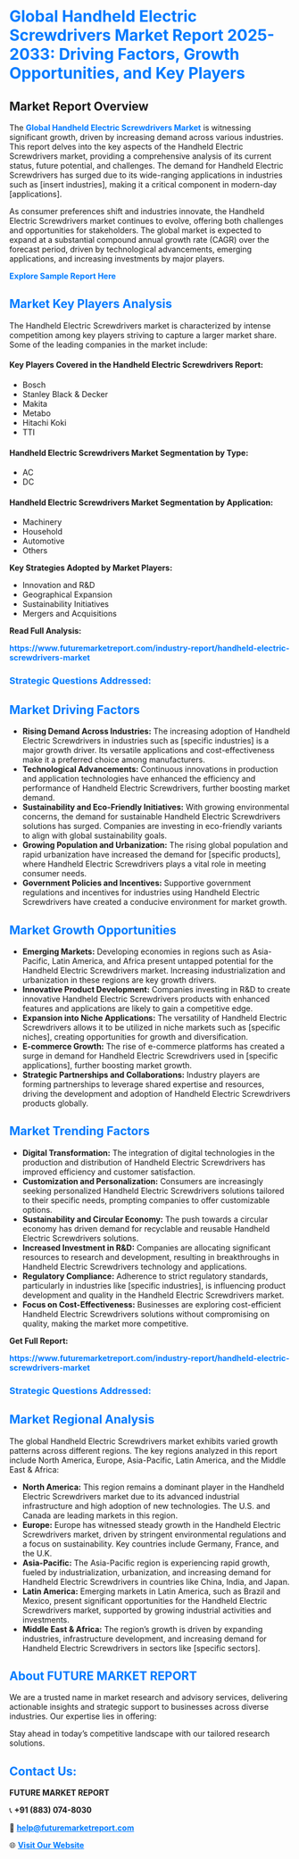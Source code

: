 <h1 style="color: #007BFF;">Global Handheld Electric Screwdrivers Market Report 2025-2033: Driving Factors, Growth Opportunities, and Key Players</h1>

<section id="overview">
<h2>Market Report Overview</h2>
<p>The <a href="https://www.futuremarketreport.com/industry-report/handheld-electric-screwdrivers-market" style="color: #007BFF; text-decoration: none;"><strong>Global Handheld Electric Screwdrivers Market</strong></a> is witnessing significant growth, driven by increasing demand across various industries. This report delves into the key aspects of the Handheld Electric Screwdrivers market, providing a comprehensive analysis of its current status, future potential, and challenges. The demand for Handheld Electric Screwdrivers has surged due to its wide-ranging applications in industries such as [insert industries], making it a critical component in modern-day [applications].</p>
<p>As consumer preferences shift and industries innovate, the Handheld Electric Screwdrivers market continues to evolve, offering both challenges and opportunities for stakeholders. The global market is expected to expand at a substantial compound annual growth rate (CAGR) over the forecast period, driven by technological advancements, emerging applications, and increasing investments by major players.</p>
</section>

<section id="overview">
<p><a href="https://www.futuremarketreport.com/request-sample/reportId=86321" style="color: #007BFF; text-decoration: none;"><strong>Explore Sample Report Here</strong></a></p>
</section>

<section id="key-players">
<h2 style="color: #007BFF;">Market Key Players Analysis</h2>
<p>The Handheld Electric Screwdrivers market is characterized by intense competition among key players striving to capture a larger market share. Some of the leading companies in the market include:</p>
<h4>Key Players Covered in the Handheld Electric Screwdrivers Report:</h4>
<ul><li>Bosch</li><li>Stanley Black &amp; Decker</li><li>Makita</li><li>Metabo</li><li>Hitachi Koki</li><li>TTI</li></ul>
<h4>Handheld Electric Screwdrivers Market Segmentation by Type:</h4>
<ul><li>AC</li><li>DC</li></ul>

<h4>Handheld Electric Screwdrivers Market Segmentation by Application:</h4>
<ul><li>Machinery</li><li>Household</li><li>Automotive</li><li>Others</li></ul>
<p><strong>Key Strategies Adopted by Market Players:</strong></p>
<ul>
<li>Innovation and R&D</li>
<li>Geographical Expansion</li>
<li>Sustainability Initiatives</li>
<li>Mergers and Acquisitions</li>
</ul>
</section>

<section>
<p><strong>Read Full Analysis: </strong></p><a href="https://www.futuremarketreport.com/industry-report/handheld-electric-screwdrivers-market" style="color: #007BFF; text-decoration: none;"><strong>https://www.futuremarketreport.com/industry-report/handheld-electric-screwdrivers-market</strong></a>
<h3 style="color: #007BFF;">Strategic Questions Addressed:</h3>
</section>

<section id="driving-factors">
<h2 style="color: #007BFF;">Market Driving Factors</h2>
<ul>
<li><strong>Rising Demand Across Industries:</strong> The increasing adoption of Handheld Electric Screwdrivers in industries such as [specific industries] is a major growth driver. Its versatile applications and cost-effectiveness make it a preferred choice among manufacturers.</li>
<li><strong>Technological Advancements:</strong> Continuous innovations in production and application technologies have enhanced the efficiency and performance of Handheld Electric Screwdrivers, further boosting market demand.</li>
<li><strong>Sustainability and Eco-Friendly Initiatives:</strong> With growing environmental concerns, the demand for sustainable Handheld Electric Screwdrivers solutions has surged. Companies are investing in eco-friendly variants to align with global sustainability goals.</li>
<li><strong>Growing Population and Urbanization:</strong> The rising global population and rapid urbanization have increased the demand for [specific products], where Handheld Electric Screwdrivers plays a vital role in meeting consumer needs.</li>
<li><strong>Government Policies and Incentives:</strong> Supportive government regulations and incentives for industries using Handheld Electric Screwdrivers have created a conducive environment for market growth.</li>
</ul>
</section>

<section id="growth-opportunities">
<h2 style="color: #007BFF;">Market Growth Opportunities</h2>
<ul>
<li><strong>Emerging Markets:</strong> Developing economies in regions such as Asia-Pacific, Latin America, and Africa present untapped potential for the Handheld Electric Screwdrivers market. Increasing industrialization and urbanization in these regions are key growth drivers.</li>
<li><strong>Innovative Product Development:</strong> Companies investing in R&D to create innovative Handheld Electric Screwdrivers products with enhanced features and applications are likely to gain a competitive edge.</li>
<li><strong>Expansion into Niche Applications:</strong> The versatility of Handheld Electric Screwdrivers allows it to be utilized in niche markets such as [specific niches], creating opportunities for growth and diversification.</li>
<li><strong>E-commerce Growth:</strong> The rise of e-commerce platforms has created a surge in demand for Handheld Electric Screwdrivers used in [specific applications], further boosting market growth.</li>
<li><strong>Strategic Partnerships and Collaborations:</strong> Industry players are forming partnerships to leverage shared expertise and resources, driving the development and adoption of Handheld Electric Screwdrivers products globally.</li>
</ul>
</section>

<section id="trending-factors">
<h2 style="color: #007BFF;">Market Trending Factors</h2>
<ul>
<li><strong>Digital Transformation:</strong> The integration of digital technologies in the production and distribution of Handheld Electric Screwdrivers has improved efficiency and customer satisfaction.</li>
<li><strong>Customization and Personalization:</strong> Consumers are increasingly seeking personalized Handheld Electric Screwdrivers solutions tailored to their specific needs, prompting companies to offer customizable options.</li>
<li><strong>Sustainability and Circular Economy:</strong> The push towards a circular economy has driven demand for recyclable and reusable Handheld Electric Screwdrivers solutions.</li>
<li><strong>Increased Investment in R&D:</strong> Companies are allocating significant resources to research and development, resulting in breakthroughs in Handheld Electric Screwdrivers technology and applications.</li>
<li><strong>Regulatory Compliance:</strong> Adherence to strict regulatory standards, particularly in industries like [specific industries], is influencing product development and quality in the Handheld Electric Screwdrivers market.</li>
<li><strong>Focus on Cost-Effectiveness:</strong> Businesses are exploring cost-efficient Handheld Electric Screwdrivers solutions without compromising on quality, making the market more competitive.</li>
</ul>
</section>

<section>
<p><strong>Get Full Report: </strong></p><a href="https://www.futuremarketreport.com/industry-report/handheld-electric-screwdrivers-market" style="color: #007BFF; text-decoration: none;"><strong>https://www.futuremarketreport.com/industry-report/handheld-electric-screwdrivers-market</strong></a>
<h3 style="color: #007BFF;">Strategic Questions Addressed:</h3>
</section>


<section id="regional-analysis">
<h2 style="color: #007BFF;">Market Regional Analysis</h2>
<p>The global Handheld Electric Screwdrivers market exhibits varied growth patterns across different regions. The key regions analyzed in this report include North America, Europe, Asia-Pacific, Latin America, and the Middle East & Africa:</p>
<ul>
<li><strong>North America:</strong> This region remains a dominant player in the Handheld Electric Screwdrivers market due to its advanced industrial infrastructure and high adoption of new technologies. The U.S. and Canada are leading markets in this region.</li>
<li><strong>Europe:</strong> Europe has witnessed steady growth in the Handheld Electric Screwdrivers market, driven by stringent environmental regulations and a focus on sustainability. Key countries include Germany, France, and the U.K.</li>
<li><strong>Asia-Pacific:</strong> The Asia-Pacific region is experiencing rapid growth, fueled by industrialization, urbanization, and increasing demand for Handheld Electric Screwdrivers in countries like China, India, and Japan.</li>
<li><strong>Latin America:</strong> Emerging markets in Latin America, such as Brazil and Mexico, present significant opportunities for the Handheld Electric Screwdrivers market, supported by growing industrial activities and investments.</li>
<li><strong>Middle East & Africa:</strong> The region’s growth is driven by expanding industries, infrastructure development, and increasing demand for Handheld Electric Screwdrivers in sectors like [specific sectors].</li>
</ul>
</section>

<footer>
<h2 style="color: #007BFF;">About FUTURE MARKET REPORT</h2>
<p>We are a trusted name in market research and advisory services, delivering actionable insights and strategic support to businesses across diverse industries. Our expertise lies in offering:</p>

<p>Stay ahead in today’s competitive landscape with our tailored research solutions.</p>

<h2 style="color: #007BFF;">Contact Us:</h2>
<p><strong>FUTURE MARKET REPORT</strong></p>
<p>📞 <strong>+91 (883) 074-8030</strong></p>
<p>📧 <strong><a href="mailto:help@futuremarketreport.com" style="color: #007BFF;">help@futuremarketreport.com</a></strong></p>
<p>🌐 <strong><a href="https://www.futuremarketreport.com/" style="color: #007BFF;">Visit Our Website</a></strong></p>
</footer>